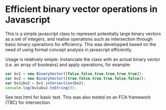 # Efficient binary vector operations in Javascript

This is a simple javascript class to represent potentially large  binary vectors as a set of integers, and realise operations such as intersection through basic binary operations for efficiency. This was developped based on the need of using formal concept analysis in javascript efficiently.

Usage is relatively simple: Instanciate the class with an actual binary vector (i.e. an array of booleans) and apply operations, for example:

```javascript
var bv1 = new BinaryVector([false,false,true,true,true,true]);
var bv2 = new BinaryVector([true,false,true,true,false,false]);
var bv1ibv2 = bv1.intersection(bv2);
console.log(bv1ubv2.toString());
```

See test.html for basic test. This was also tested on an FCA framework (TBC) for intersection.

